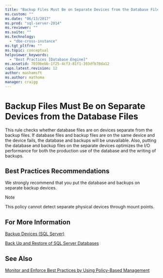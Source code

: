 ```yaml
---
title: "Backup Files Must Be on Separate Devices from the Database Files | Microsoft Docs"
ms.custom: ""
ms.date: "06/13/2017"
ms.prod: "sql-server-2014"
ms.reviewer: ""
ms.suite: ""
ms.technology: 
  - "dbe-cross-instance"
ms.tgt_pltfrm: ""
ms.topic: conceptual
helpviewer_keywords: 
  - "Best Practices [Database Engine]"
ms.assetid: 7039bebb-1f25-4cf3-81f1-393dfb78da12
caps.latest.revision: 12
author: mashamsft
ms.author: mathoma
manager: craigg
---
```

# Backup Files Must Be on Separate Devices from the Database Files
  This rule checks whether database files are on devices separate from the backup files. If database files and backup files are on the same device and the device fails, the database and backups will be unavailable. Also, putting the database and backup files on the separate devices optimizes the I/O performance for both the production use of the database and the writing of backups.  
  
## Best Practices Recommendations  
 We strongly recommend that you put the database and backups on separate backup devices.  
  
> [!NOTE]  
>  This policy cannot detect separate physical devices through mount points.  
  
## For More Information  
 [Backup Devices &#40;SQL Server&#41;](../relational-databases/backup-restore/backup-devices-sql-server.md)  
  
 [Back Up and Restore of SQL Server Databases](../relational-databases/backup-restore/back-up-and-restore-of-sql-server-databases.md)  
  
## See Also  
 [Monitor and Enforce Best Practices by Using Policy-Based Management](../relational-databases/policy-based-management/monitor-and-enforce-best-practices-by-using-policy-based-management.md)  
  
  
